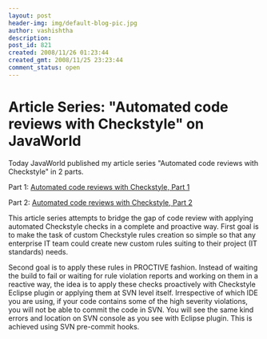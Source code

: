 ```yaml
---
layout: post
header-img: img/default-blog-pic.jpg
author: vashishtha
description: 
post_id: 821
created: 2008/11/26 01:23:44
created_gmt: 2008/11/25 23:23:44
comment_status: open
---
```


# Article Series: "Automated code reviews with Checkstyle" on JavaWorld

Today JavaWorld published my article series "Automated code reviews with Checkstyle" in 2 parts.

Part 1: [Automated code reviews with Checkstyle, Part 1][1]

Part 2: [Automated code reviews with Checkstyle, Part 2][2]

This article series attempts to bridge the gap of code review with applying automated Checkstyle checks in a complete and proactive way. First goal is to make the task of custom Checkstyle rules creation so simple so that any enterprise IT team could create new custom rules suiting to their project (IT standards) needs.

Second goal is to apply these rules in PROCTIVE fashion. Instead of waiting the build to fail or waiting for rule violation reports and working on them in a reactive way, the idea is to apply these checks proactively with Checkstyle Eclipse plugin or applying them at SVN level itself. Irrespective of which IDE you are using, if your code contains some of the high severity violations, you will not be able to commit the code in SVN. You will see the same kind errors and location on SVN console as you see with Eclipse plugin. This is achieved using SVN pre-commit hooks.

   [1]: http://www.javaworld.com/javaworld/jw-11-2008/jw-11-checkstyle1.html 
   [2]: http://www.javaworld.com/javaworld/jw-11-2008/jw-11-checkstyle2.html
